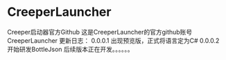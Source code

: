 # CreeperLauncher
Creeper启动器官方Github
这是CreeperLauncher的官方github账号
CreeperLauncher
更新日志：
0.0.0.1
出现预览版，正式将语言定为C#
0.0.0.2
开始研发BottleJson
后续版本正在开发。。。。。。
